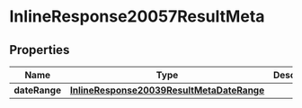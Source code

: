 # InlineResponse20057ResultMeta

## Properties
Name | Type | Description | Notes
------------ | ------------- | ------------- | -------------
**dateRange** | [**InlineResponse20039ResultMetaDateRange**](InlineResponse20039ResultMetaDateRange.md) |  | 
